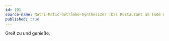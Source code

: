 ```yaml
---
id: 191
source-name: Nutri-Matic-Getränke-Synthesizer (Das Restaurant am Ende des Universums)
published: true
---
```

Greif zu und genieße.
